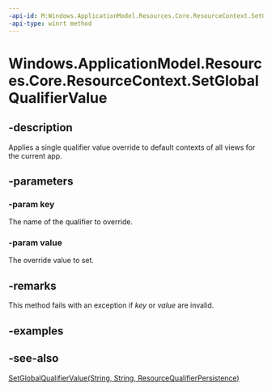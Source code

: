 ```yaml
---
-api-id: M:Windows.ApplicationModel.Resources.Core.ResourceContext.SetGlobalQualifierValue(System.String,System.String)
-api-type: winrt method
---
```


<!-- Method syntax
public void SetGlobalQualifierValue(System.String key, System.String value)
-->

# Windows.ApplicationModel.Resources.Core.ResourceContext.SetGlobalQualifierValue

## -description
Applies a single qualifier value override to default contexts of all views for the current app.

## -parameters
### -param key
The name of the qualifier to override.

### -param value
The override value to set.

## -remarks
This method fails with an exception if *key* or *value* are invalid.

## -examples

## -see-also
[SetGlobalQualifierValue(String, String, ResourceQualifierPersistence)](resourcecontext_setglobalqualifiervalue_1619866205.md)